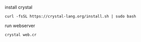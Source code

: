 install crystal

```
curl -fsSL https://crystal-lang.org/install.sh | sudo bash
```

run webserver

```
crystal web.cr
```